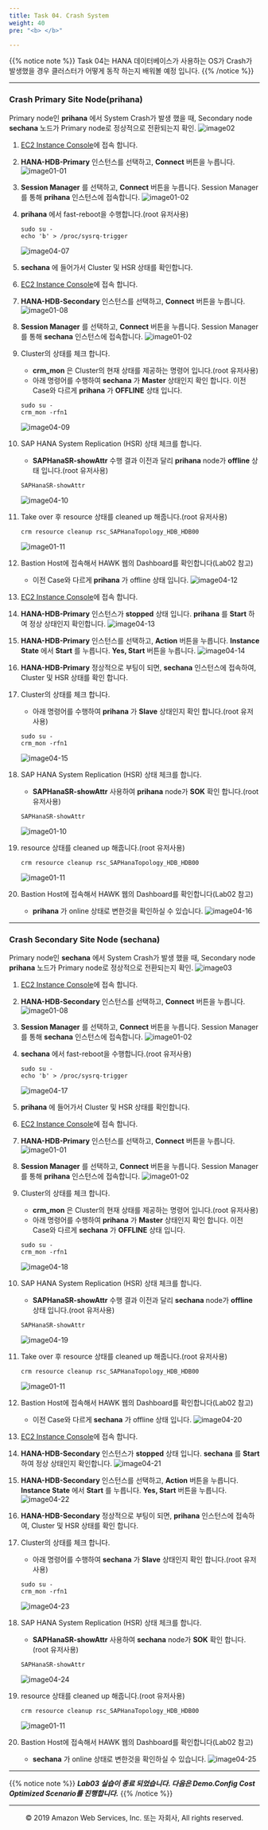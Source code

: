 ```yaml
---
title: Task 04. Crash System
weight: 40
pre: "<b> </b>"

---
```


{{% notice note %}}
Task 04는 HANA 데이터베이스가 사용하는 OS가 Crash가 발생했을 경우 클러스터가 어떻게 동작 하는지 배워볼 예정 입니다.
{{% /notice %}}

---

### Crash Primary Site Node(prihana)
Primary node인 **prihana** 에서 System Crash가 발생 했을 때, Secondary node **sechana** 노드가 Primary node로 정상적으로 전환되는지 확인.
![image02](../images/02.png)

1. [EC2 Instance Console](https://console.aws.amazon.com/ec2/v2/home?region=us-east-1#Instances:sort=instanceId)에 접속 합니다.
2. **HANA-HDB-Primary** 인스턴스를 선택하고, **Connect** 버튼을 누릅니다.
    ![image01-01](images/01-01.png)
3. **Session Manager** 를 선택하고, **Connect** 버튼을 누릅니다. Session Manager를 통해 **prihana** 인스턴스에 접속합니다.
    ![image01-02](images/01-02.png)
4. **prihana** 에서 fast-reboot을 수행합니다.(root 유저사용)
    ```shell
    sudo su -
    echo 'b' > /proc/sysrq-trigger
    ```
    ![image04-07](images/04-07.png)

5. **sechana** 에 들어가서 Cluster 및 HSR 상태를 확인합니다.
6. [EC2 Instance Console](https://console.aws.amazon.com/ec2/v2/home?region=us-east-1#Instances:sort=instanceId)에 접속 합니다.
7. **HANA-HDB-Secondary** 인스턴스를 선택하고, **Connect** 버튼을 누릅니다.
    ![image01-08](images/01-08.png)
8. **Session Manager** 를 선택하고, **Connect** 버튼을 누릅니다. Session Manager를 통해 **sechana** 인스턴스에 접속합니다.
    ![image01-02](images/01-02.png)
9. Cluster의 상태를 체크 합니다.
    * **crm_mon** 은 Cluster의 현재 상태를 제공하는 명령어 입니다.(root 유저사용)
    * 아래 명령어를 수행하여 **sechana** 가 **Master** 상태인지 확인 합니다. 이전 Case와 다르게 **prihana** 가 **OFFLINE** 상태 입니다.
    ```shell
    sudo su -
    crm_mon -rfn1
    ```
    ![image04-09](images/04-09.png)
10. SAP HANA System Replication (HSR) 상태 체크를 합니다.
    * **SAPHanaSR-showAttr** 수행 결과 이전과 달리 **prihana** node가 **offline** 상태 입니다.(root 유저사용)
    ```shell
    SAPHanaSR-showAttr
    ```
    ![image04-10](images/04-10.png)
11. Take over 후 resource 상태를 cleaned up 해줍니다.(root 유저사용)
    ```shell
    crm resource cleanup rsc_SAPHanaTopology_HDB_HDB00
    ```
    ![image01-11](images/01-11.png)
12. Bastion Host에 접속해서 HAWK 웹의 Dashboard를 확인합니다(Lab02 참고)
    * 이전 Case와 다르게 **prihana** 가 offline 상태 입니다.
    ![image04-12](images/04-12.png)
13. [EC2 Instance Console](https://console.aws.amazon.com/ec2/v2/home?region=us-east-1#Instances:sort=instanceId)에 접속 합니다.
14. **HANA-HDB-Primary** 인스턴스가 **stopped** 상태 입니다. **prihana** 를 **Start** 하여 정상 상태인지 확인합니다.
    ![image04-13](images/04-13.png)
15. **HANA-HDB-Primary** 인스턴스를 선택하고, **Action** 버튼을 누릅니다. **Instance State** 에서 **Start** 를 누릅니다. **Yes, Start** 버튼을 누릅니다.
    ![image04-14](images/04-14.png)
16. **HANA-HDB-Primary** 정상적으로 부팅이 되면, **sechana** 인스턴스에 접속하여, Cluster 및 HSR 상태를 확인 합니다.
17. Cluster의 상태를 체크 합니다.
    * 아래 명령어를 수행하여 **prihana** 가 **Slave** 상태인지 확인 합니다.(root 유저사용)
    ```shell
    sudo su -
    crm_mon -rfn1
    ```
    ![image04-15](images/04-15.png)
18. SAP HANA System Replication (HSR) 상태 체크를 합니다.
    * **SAPHanaSR-showAttr** 사용하여 **prihana** node가 **SOK** 확인 합니다.(root 유저사용)
    ```shell
    SAPHanaSR-showAttr
    ```
    ![image01-10](images/01-10.png)
19. resource 상태를 cleaned up 해줍니다.(root 유저사용)
    ```shell
    crm resource cleanup rsc_SAPHanaTopology_HDB_HDB00
    ```
    ![image01-11](images/01-11.png)
20. Bastion Host에 접속해서 HAWK 웹의 Dashboard를 확인합니다(Lab02 참고)
    *  **prihana** 가 online 상태로 변한것을 확인하실 수 있습니다.
    ![image04-16](images/04-16.png)

---

### Crash Secondary Site Node (sechana)
Primary node인 **sechana** 에서 System Crash가 발생 했을 때, Secondary node **prihana** 노드가 Primary node로 정상적으로 전환되는지 확인.
![image03](../images/03.png)

1. [EC2 Instance Console](https://console.aws.amazon.com/ec2/v2/home?region=us-east-1#Instances:sort=instanceId)에 접속 합니다.
2. **HANA-HDB-Secondary** 인스턴스를 선택하고, **Connect** 버튼을 누릅니다.
    ![image01-08](images/01-08.png)
3. **Session Manager** 를 선택하고, **Connect** 버튼을 누릅니다. Session Manager를 통해 **sechana** 인스턴스에 접속합니다.
    ![image01-02](images/01-02.png)
4. **sechana** 에서 fast-reboot을 수행합니다.(root 유저사용)
    ```shell
    sudo su -
    echo 'b' > /proc/sysrq-trigger
    ```
    ![image04-17](images/04-17.png)

5. **prihana** 에 들어가서 Cluster 및 HSR 상태를 확인합니다.
6. [EC2 Instance Console](https://console.aws.amazon.com/ec2/v2/home?region=us-east-1#Instances:sort=instanceId)에 접속 합니다.
7. **HANA-HDB-Primary** 인스턴스를 선택하고, **Connect** 버튼을 누릅니다.
    ![image01-01](images/01-01.png)
8. **Session Manager** 를 선택하고, **Connect** 버튼을 누릅니다. Session Manager를 통해 **prihana** 인스턴스에 접속합니다.
    ![image01-02](images/01-02.png)
9. Cluster의 상태를 체크 합니다.
    * **crm_mon** 은 Cluster의 현재 상태를 제공하는 명령어 입니다.(root 유저사용)
    * 아래 명령어를 수행하여 **prihana** 가 **Master** 상태인지 확인 합니다. 이전 Case와 다르게 **sechana** 가 **OFFLINE** 상태 입니다.
    ```shell
    sudo su -
    crm_mon -rfn1
    ```
    ![image04-18](images/04-18.png)
10. SAP HANA System Replication (HSR) 상태 체크를 합니다.
    * **SAPHanaSR-showAttr** 수행 결과 이전과 달리 **sechana** node가 **offline** 상태 입니다.(root 유저사용)
    ```shell
    SAPHanaSR-showAttr
    ```
    ![image04-19](images/04-19.png)
11. Take over 후 resource 상태를 cleaned up 해줍니다.(root 유저사용)
    ```shell
    crm resource cleanup rsc_SAPHanaTopology_HDB_HDB00
    ```
    ![image01-11](images/01-11.png)
12. Bastion Host에 접속해서 HAWK 웹의 Dashboard를 확인합니다(Lab02 참고)
    * 이전 Case와 다르게 **sechana** 가 offline 상태 입니다.
    ![image04-20](images/04-20.png)
13. [EC2 Instance Console](https://console.aws.amazon.com/ec2/v2/home?region=us-east-1#Instances:sort=instanceId)에 접속 합니다.
14. **HANA-HDB-Secondary** 인스턴스가 **stopped** 상태 입니다. **sechana** 를 **Start** 하여 정상 상태인지 확인합니다.
    ![image04-21](images/04-21.png)
15. **HANA-HDB-Secondary** 인스턴스를 선택하고, **Action** 버튼을 누릅니다. **Instance State** 에서 **Start** 를 누릅니다. **Yes, Start** 버튼을 누릅니다.
    ![image04-22](images/04-22.png)
16. **HANA-HDB-Secondary** 정상적으로 부팅이 되면, **prihana** 인스턴스에 접속하여, Cluster 및 HSR 상태를 확인 합니다.
17. Cluster의 상태를 체크 합니다.
    * 아래 명령어를 수행하여 **sechana** 가 **Slave** 상태인지 확인 합니다.(root 유저사용)
    ```shell
    sudo su -
    crm_mon -rfn1
    ```
    ![image04-23](images/04-23.png)
18. SAP HANA System Replication (HSR) 상태 체크를 합니다.
    * **SAPHanaSR-showAttr** 사용하여 **sechana** node가 **SOK** 확인 합니다.(root 유저사용)
    ```shell
    SAPHanaSR-showAttr
    ```
    ![image04-24](images/04-24.png)
19. resource 상태를 cleaned up 해줍니다.(root 유저사용)
    ```shell
    crm resource cleanup rsc_SAPHanaTopology_HDB_HDB00
    ```
    ![image01-11](images/01-11.png)
20. Bastion Host에 접속해서 HAWK 웹의 Dashboard를 확인합니다(Lab02 참고)
    *  **sechana** 가 online 상태로 변한것을 확인하실 수 있습니다.
    ![image04-25](images/04-25.png)

---

{{% notice note %}}
***Lab03 실습이 종료 되었습니다. 다음은 Demo.Config Cost Optimized Scenario를 진행합니다.***
{{% /notice %}}

---

<p align="center">
© 2019 Amazon Web Services, Inc. 또는 자회사, All rights reserved.
</p>
